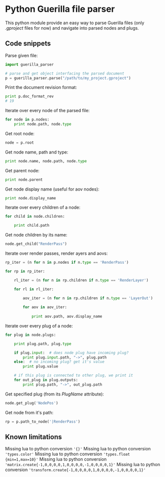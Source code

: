 # Python Guerilla file parser

This python module provide an easy way to parse Guerilla files (only _.gproject_ files for now) and navigate into parsed nodes and plugs.

## Code snippets

Parse given file:
```python
import guerilla_parser

# parse and get object interfacing the parsed document
p = guerilla_parser.parse("/path/to/my_project.gproject")
```

Print the document revision format:
```python
print p.doc_format_rev
# 19
```

Iterate over every node of the parsed file:
```python
for node in p.nodes:
    print node.path, node.type
```

Get root node:
```python
node = p.root
```

Get node name, path and type:
```python
print node.name, node.path, node.type
```

Get parent node:
```python
print node.parent
```

Get node display name (useful for aov nodes):
```python
print node.display_name
```

Iterate over every children of a node:
```python
for child in node.children:

    print child.path
```

Get node children by its name:
```python
node.get_child("RenderPass")
```

Iterate over render passes, render ayers and aovs:
```python
rp_iter = (n for n in p.nodes if n.type == 'RenderPass')

for rp in rp_iter:

    rl_iter = (n for n in rp.children if n.type == 'RenderLayer')

    for rl in rl_iter:
    
        aov_iter = (n for n in rp.children if n.type == 'LayerOut')

        for aov in aov_iter:
        
            print aov.path, aov.display_name
```

Iterate over every plug of a node:
```python
for plug in node.plugs:

    print plug.path, plug.type

    if plug.input:  # does node plug have incoming plug?
        print plug.input.path, "->", plug.path
    else:  # no incoming plug? get it's value
        print plug.value

    # if this plug is connected to other plug, we print it
    for out_plug in plug.outputs:
        print plug.path, "->", out_plug.path
```

Get specified plug (from its _PlugName_ attribute):
```python
node.get_plug('NodePos')
```

Get node from it's path:
```python
rp = p.path_to_node('|RenderPass')
```

## Known limitations

Missing lua to python conversion `'{}'`
Missing lua to python conversion `'types.color'`
Missing lua to python conversion `'types.float {min=1,max=10}'`
Missing lua to python conversion `'matrix.create{-1,0,0,0,0,1,0,0,0,0,-1,0,0,0,0,1}'`
Missing lua to python conversion `'transform.create{-1,0,0,0,0,1,0,0,0,0,-1,0,0,0,0,1}'`

